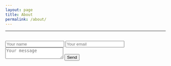 ```yaml
---
layout: page
title: About
permalink: /about/
---
```

<hr><br>

<form method="POST" action="https://formspree.io/deadlegincidentrecords@gmail.com">
  <input type="text" name="name" placeholder="Your name">
  <input name="email" placeholder="Your email" type="email">
  <textarea name="message" placeholder="Your message"></textarea>
  <button type="submit">Send</button>
</form>
